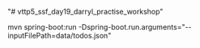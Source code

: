 "# vttp5_ssf_day19_darryl_practise_workshop" 

mvn spring-boot:run -Dspring-boot.run.arguments="--inputFilePath=data/todos.json"